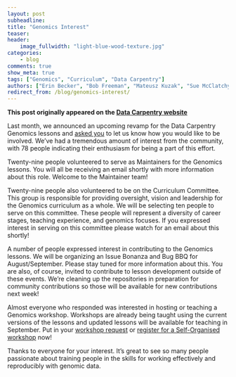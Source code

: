 ```yaml
---
layout: post
subheadline:
title: "Genomics Interest"
teaser:
header:
    image_fullwidth: "light-blue-wood-texture.jpg"
categories:
    - blog
comments: true
show_meta: true
tags: ["Genomics", "Curriculum", "Data Carpentry"]
authors: ["Erin Becker", "Bob Freeman", "Mateusz Kuzak", "Sue McClatchy", "Tracy Teal", "Jason Williams"]
redirect_from: /blog/genomics-interest/
--- 
```


**This post originally appeared on the [Data Carpentry website](https://datacarpentry.org)**

Last month, we announced an upcoming revamp for the Data Carpentry Genomics lessons and
[asked you](http://www.datacarpentry.org/blog/genomics-lessons/) to let us know how you would like to be
involved. We’ve had a tremendous amount of interest from the community, with 78 people indicating their
enthusiasm for being a part of this effort.

Twenty-nine people volunteered to serve as Maintainers for the Genomics lessons. You will all be receiving an
email shortly with more information about this role. Welcome to the Maintainer team!

Twenty-nine people also volunteered to be on the Curriculum Committee. This group is responsible for providing
oversight, vision and leadership for the Genomics curriculum as a whole. We will be selecting ten people to serve
on this committee. These people will represent a diversity of career stages, teaching experience, and genomics
focuses. If you expressed interest in serving on this committee please watch for an email about this shortly!

A number of people expressed interest in contributing to the Genomics lessons. We will be organizing an Issue
Bonanza and Bug BBQ for August/September. Please stay tuned for more information about this. You are also, of
course, invited to contribute to lesson development outside of these events. We’re cleaning up the repositories
in preparation for community contributions so those will be available for new contributions next week!

Almost everyone who responded was interested in hosting or teaching a Genomics workshop. Workshops are already
being taught using the current versions of the lessons and updated lessons will be available for teaching in
September. Put in your [workshop request](http://www.datacarpentry.org/workshops-host/) or
[register for a Self-Organised workshop](http://www.datacarpentry.org/self-organized-workshops/) now!

Thanks to everyone for your interest. It’s great to see so many people passionate about training people in the
skills for working effectively and reproducibly with genomic data.
